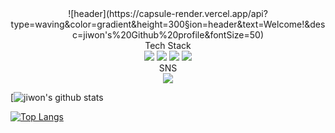  <div align="center">
![header](https://capsule-render.vercel.app/api?type=waving&color=gradient&height=300&section=header&text=Welcome!&desc=jiwon's%20Github%20profile&fontSize=50)
 </div>
 
 <div align="center">
 Tech Stack
 </div>
<div align="center">
	<img src="https://img.shields.io/badge/Java-007396?style=flat&logo=Java&logoColor=white" />
	<img src="https://img.shields.io/badge/Spring-6DB33F?style=flat&logo=Spring&logoColor=white" />
	<img src="https://img.shields.io/badge/AWS-232F3E?style=flat&logo=Amazon AWS&logoColor=white" />
	<img src="https://img.shields.io/badge/Python-3776AB?style=flat&logo=Python&logoColor=white" />
</div>

<div align=center>
SNS 
</div>
<div align=center>
 <a href="https://blog.naver.com/dhktjr0204" target="_blank"><img src="https://img.shields.io/badge/blog-FF5722?style=flat-square&logo=Blogger&logoColor=white"/></a>
 </div>

[![jiwon's github stats](https://github-readme-stats.vercel.app/api?username=dhktjr0204&show_icons=true&theme=radical)

[![Top Langs](https://github-readme-stats.vercel.app/api/top-langs/?username=dhktjr0204&langs_count=8)](https://github.com/dhktjr0204/github-readme-stats)
</div>
